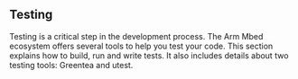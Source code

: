 ## Testing

Testing is a critical step in the development process. The Arm Mbed ecosystem offers several tools to help you test your code. This section explains how to build, run and write tests. It also includes details about two testing tools: Greentea and utest.

